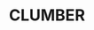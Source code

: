 ---
lastmod: '2025-04-06T06:05:21+00:00'
latitude: -27.98728
layout: suburb
longitude: 152.523366
postcode: '4309'
state: QLD
title: CLUMBER
url: /qld/clumber/
---